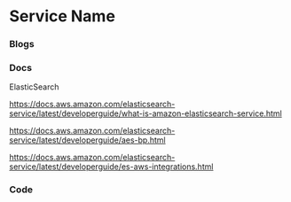 # Service Name

### Blogs 

### Docs

ElasticSearch

https://docs.aws.amazon.com/elasticsearch-service/latest/developerguide/what-is-amazon-elasticsearch-service.html 

https://docs.aws.amazon.com/elasticsearch-service/latest/developerguide/aes-bp.html 

https://docs.aws.amazon.com/elasticsearch-service/latest/developerguide/es-aws-integrations.html

### Code